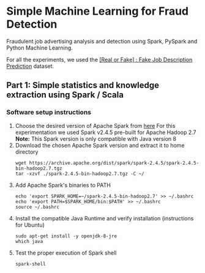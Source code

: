 # Simple Machine Learning for Fraud Detection
Fraudulent job advertising analysis and detection using Spark, PySpark and Python Machine Learning.

For all the experiments, we used the [[Real or Fake] : Fake Job Description Prediction](https://www.kaggle.com/shivamb/real-or-fake-fake-jobposting-prediction) dataset.

## Part 1: Simple statistics and knowledge extraction using Spark / Scala

### Software setup instructions

1. Choose the desired version of Apache Spark from [here](https://spark.apache.org/downloads.html)
    For this experimentation we used Spark v2.4.5 pre-built for Apache Hadoop 2.7
    **Note:** This Spark version is only compatible with Java version 8
2. Download the chosen Apache Spark version and extract it to home directory
    ```console
    wget https://archive.apache.org/dist/spark/spark-2.4.5/spark-2.4.5-bin-hadoop2.7.tgz
    tar -xzvf ./spark-2.4.5-bin-hadoop2.7.tgz -C ~/
    ```
3. Add Apache Spark's binaries to PATH
    ```console
    echo 'export SPARK_HOME=~/spark-2.4.5-bin-hadoop2.7' >> ~/.bashrc
    echo 'export PATH=$SPARK_HOME/bin:$PATH' >> ~/.bashrc
    source ~/.bashrc
    ```
4. Install the compatible Java Runtime and verify installation (instructions for Ubuntu)
    ```console
    sudo apt-get install -y openjdk-8-jre
    which java
    ```
5. Test the proper execution of Spark shell
    ```console
    spark-shell
    ```
